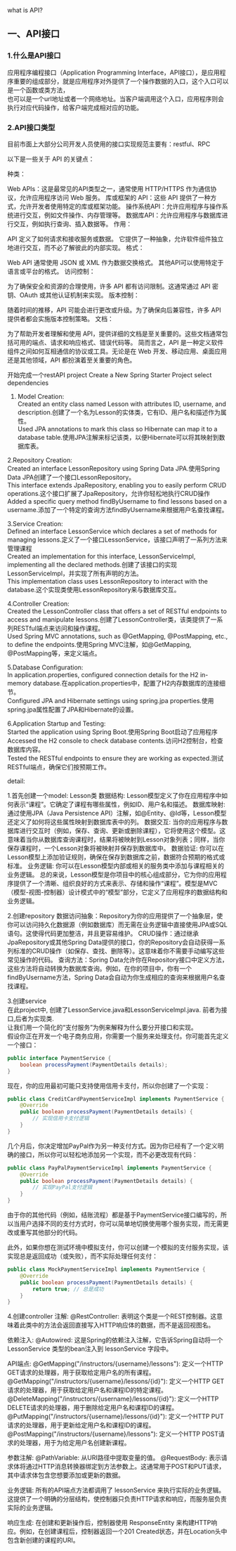 what is API?  

## 一、API接口  

### 1.什么是API接口

应用程序编程接口（Application Programming Interface，API接口），是应用程序重要的组成部分，就是应用程序对外提供了一个操作数据的入口，这个入口可以是一个函数或类方法，  
也可以是一个url地址或者一个网络地址。当客户端调用这个入口，应用程序则会执行对应代码操作，给客户端完成相对应的功能。

### 2.API接口类型

目前市面上大部分公司开发人员使用的接口实现规范主要有：restful、RPC


以下是一些关于 API 的关键点：

种类：

Web APIs：这是最常见的API类型之一，通常使用 HTTP/HTTPS 作为通信协议，允许应用程序访问 Web 服务。
库或框架的 API：这些 API 提供了一种方式，允许开发者使用特定的库或框架功能。
操作系统API：允许应用程序与操作系统进行交互，例如文件操作、内存管理等。
数据库API：允许应用程序与数据库进行交互，例如执行查询、插入数据等。
作用：

API 定义了如何请求和接收服务或数据。
它提供了一种抽象，允许软件组件独立地进行交互，而不必了解彼此的内部实现。
格式：

Web API 通常使用 JSON 或 XML 作为数据交换格式。
其他API可以使用特定于语言或平台的格式。
访问控制：

为了确保安全和资源的合理使用，许多 API 都有访问限制。这通常通过 API 密钥、OAuth 或其他认证机制来实现。
版本控制：

随着时间的推移，API 可能会进行更改或升级。为了确保向后兼容性，许多 API 提供者都会实施版本控制策略。
文档：

为了帮助开发者理解和使用 API，提供详细的文档是至关重要的。这些文档通常包括可用的端点、请求和响应格式、错误代码等。
简而言之，API 是一种定义软件组件之间如何互相通信的协议或工具。无论是在 Web 开发、移动应用、桌面应用还是其他领域，API 都扮演着至关重要的角色。



开始完成一个restAPI project
Create a New Spring Starter Project
select dependencies

1. Model Creation:  
Created an entity class named Lesson with attributes ID, username, and description.创建了一个名为Lesson的实体类，它有ID、用户名和描述作为属性。  
Used JPA annotations to mark this class so Hibernate can map it to a database table.使用JPA注解来标记该类，以便Hibernate可以将其映射到数据库表。  
  
2.Repository Creation:  
Created an interface LessonRepository using Spring Data JPA.使用Spring Data JPA创建了一个接口LessonRepository。  
This interface extends JpaRepository, enabling you to easily perform CRUD operations.这个接口扩展了JpaRepository，允许你轻松地执行CRUD操作  
Added a specific query method findByUsername to find lessons based on a username.添加了一个特定的查询方法findByUsername来根据用户名查找课程。  
  
3.Service Creation:  
Defined an interface LessonService which declares a set of methods for managing lessons.定义了一个接口LessonService，该接口声明了一系列方法来管理课程  
Created an implementation for this interface, LessonServiceImpl, implementing all the declared methods.创建了该接口的实现LessonServiceImpl，并实现了所有声明的方法。  
This implementation class uses LessonRepository to interact with the database.这个实现类使用LessonRepository来与数据库交互。  

4.Controller Creation:  
Created the LessonController class that offers a set of RESTful endpoints to access and manipulate lessons.创建了LessonController类，该类提供了一系列RESTful端点来访问和操作课程。  
Used Spring MVC annotations, such as @GetMapping, @PostMapping, etc., to define the endpoints.使用Spring MVC注解，如@GetMapping, @PostMapping等，来定义端点。  

5.Database Configuration:  
In application.properties, configured connection details for the H2 in-memory database.在application.properties中，配置了H2内存数据库的连接细节。  
Configured JPA and Hibernate settings using spring.jpa properties.使用spring.jpa属性配置了JPA和Hibernate的设置。  

6.Application Startup and Testing:  
Started the application using Spring Boot.使用Spring Boot启动了应用程序  
Accessed the H2 console to check database contents.访问H2控制台，检查数据库内容。  
Tested the RESTful endpoints to ensure they are working as expected.测试RESTful端点，确保它们按预期工作。 



detail:

1.首先创建一个model:  Lesson类
  数据结构: Lesson模型定义了你在应用程序中如何表示“课程”。它确定了课程有哪些属性，例如ID、用户名和描述。
  数据库映射: 通过使用JPA（Java Persistence API）注解，如@Entity、@Id等，Lesson模型还定义了如何将这些属性映射到数据库表中的列。
  数据交互: 当你的应用程序与数据库进行交互时（例如，保存、查询、更新或删除课程），它将使用这个模型。这意味着当你从数据库查询课程时，结果将被映射到Lesson对象列表；同样，当你保存课程时，一个Lesson对象将被映射并保存到数据库中。
  数据验证: 你可以在Lesson模型上添加验证规则，确保在保存到数据库之前，数据符合预期的格式或标准。
  业务逻辑: 你可以在Lesson模型内部或相关的服务类中添加与课程相关的业务逻辑。
  总的来说，Lesson模型是你项目中的核心组成部分，它为你的应用程序提供了一个清晰、组织良好的方式来表示、存储和操作“课程”。模型是MVC（模型-视图-控制器）设计模式中的“模型”部分，它定义了应用程序的数据结构和业务逻辑。

2.创建repository 
  数据访问抽象：Repository为你的应用提供了一个抽象层，使你可以访问持久化数据源（例如数据库）而无需在业务逻辑中直接使用JPA或SQL语句。这使得代码更加整洁，并且更容易维护。
  CRUD操作：通过继承JpaRepository或其他Spring Data提供的接口，你的Repository会自动获得一系列标准的CRUD操作（如保存、查找、删除等）。这意味着你不需要手动编写这些常见操作的代码。
  查询方法：Spring Data允许你在Repository接口中定义方法，这些方法将自动转换为数据库查询。例如，在你的项目中，你有一个findByUsername方法，Spring Data会自动为你生成相应的查询来根据用户名查找课程。

3.创建service  
  在此project中, 创建了LessonService.java和LessonServiceImpl.java. 前者为接口,后者为实现类.  
  让我们用一个简化的“支付服务”为例来解释为什么要分开接口和实现。  
  假设你正在开发一个电子商务应用，你需要一个服务来处理支付。你可能首先定义一个接口：  
```java
public interface PaymentService {
    boolean processPayment(PaymentDetails details);
}
```
现在，你的应用最初可能只支持使用信用卡支付，所以你创建了一个实现：  
```java
public class CreditCardPaymentServiceImpl implements PaymentService {
    @Override
    public boolean processPayment(PaymentDetails details) {
        // 实现信用卡支付逻辑
    }
}
```
几个月后，你决定增加PayPal作为另一种支付方式。因为你已经有了一个定义明确的接口，所以你可以轻松地添加另一个实现，而不必更改现有代码：
```java
public class PayPalPaymentServiceImpl implements PaymentService {
    @Override
    public boolean processPayment(PaymentDetails details) {
        // 实现PayPal支付逻辑
    }
}
```
由于你的其他代码（例如，结账流程）都是基于PaymentService接口编写的，所以当用户选择不同的支付方式时，你可以简单地切换使用哪个服务实现，而无需更改或重写其他部分的代码。

此外，如果你想在测试环境中模拟支付，你可以创建一个模拟的支付服务实现，该实现总是返回成功（或失败），而不实际处理任何支付：
```java
public class MockPaymentServiceImpl implements PaymentService {
    @Override
    public boolean processPayment(PaymentDetails details) {
        return true; // 总是成功
    }
}
```

4.创建controller
注解:
@RestController: 表明这个类是一个REST控制器。这意味着此类中的方法会返回直接写入HTTP响应体的数据，而不是返回视图名。

依赖注入:
@Autowired: 这是Spring的依赖注入注解，它告诉Spring自动将一个 LessonService 类型的bean注入到 lessonService 字段中。

API端点:
@GetMapping("/instructors/{username}/lessons"): 定义一个HTTP GET请求的处理器，用于获取给定用户名的所有课程。
@GetMapping("/instructors/{username}/lessons/{id}"): 定义一个HTTP GET请求的处理器，用于获取给定用户名和课程ID的特定课程。
@DeleteMapping("/instructors/{username}/lessons/{id}"): 定义一个HTTP DELETE请求的处理器，用于删除给定用户名和课程ID的课程。
@PutMapping("/instructors/{username}/lessons/{id}"): 定义一个HTTP PUT请求的处理器，用于更新给定用户名和课程ID的课程。
@PostMapping("/instructors/{username}/lessons"): 定义一个HTTP POST请求的处理器，用于为给定用户名创建新课程。

参数注解:
@PathVariable: 从URI路径中提取变量的值。
@RequestBody: 表示请求体将通过HTTP消息转换器绑定到方法参数上。这通常用于POST和PUT请求，其中请求体包含您想要添加或更新的数据。

业务逻辑:
所有的API端点方法都调用了 lessonService 来执行实际的业务逻辑。这提供了一个明确的分层结构，使控制器只负责HTTP请求和响应，而服务层负责实际的业务逻辑。

响应生成:
在创建和更新操作后，控制器使用 ResponseEntity 来构建HTTP响应。例如，在创建课程后，控制器返回一个201 Created状态，并在Location头中包含新创建的课程的URI。
